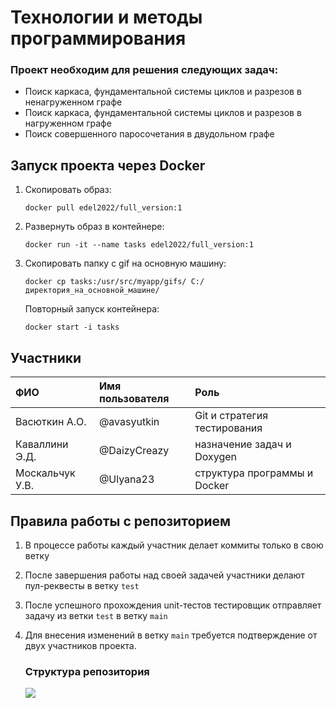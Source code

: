 # Технологии и методы программирования 

### Проект необходим для решения следующих задач: 
* Поиск каркаса, фундаментальной системы циклов и разрезов в ненагруженном графе
* Поиск каркаса, фундаментальной системы циклов и разрезов в нагруженном графе
* Поиск совершенного паросочетания в двудольном графе


## Запуск проекта через Docker
1. Скопировать образ:
   ``` 
   docker pull edel2022/full_version:1
   ```

2. Развернуть образ в контейнере:
   ``` 
   docker run -it --name tasks edel2022/full_version:1
   ```

3. Скопировать папку с gif на основную машину:
   ``` 
   docker cp tasks:/usr/src/myapp/gifs/ C:/директория_на_основной_машине/
   ```

   Повторный запуск контейнера:
   ``` 
   docker start -i tasks
   ```


## Участники 
| ФИО             | Имя пользователя | Роль                         |
|:----------------|:-----------------|:-----------------------------|
| Васюткин А.О.   | @avasyutkin      | Git и стратегия тестирования |
| Каваллини Э.Д.  | @DaizyCreazy     | назначение задач и Doxygen   |
| Москальчук У.В. | @Ulyana23        | структура программы и Docker |
 

## Правила работы с репозиторием
1. В процессе работы каждый участник делает коммиты только в свою ветку
2. После завершения работы над своей задачей участники делают пул-реквесты в ветку `test`
3. После успешного прохождения unit-тестов тестировщик отправляет задачу из ветки `test` в ветку `main`
4. Для внесения изменений в ветку `main` требуется подтверждение от двух участников проекта. 
 
   ### Структура репозитория 
   ![](https://user-images.githubusercontent.com/43503189/161304058-542ffb72-6504-4b66-997a-b54e218ea9fa.png)
   
